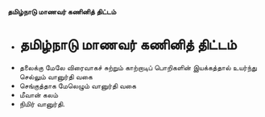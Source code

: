 **தமிழ்நாடு மாணவர் கணினித் திட்டம்**
- # தமிழ்நாடு மாணவர் கணினித் திட்டம்
- தலைக்கு மேலே விரைவாகச் சுற்றும் காற்றாடிப் பொறிகளின் இயக்கத்தால் உயர்ந்து செல்லும் வானுர்தி வகை
-  செங்குத்தாக மேலெழும் வானுர்தி வகை
- மீவான் கலம்
- நிமிர் வானுர்தி.

